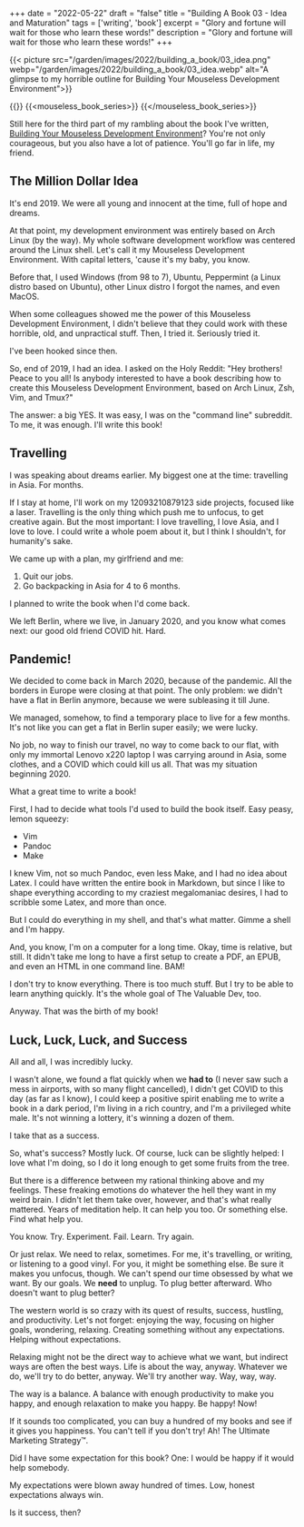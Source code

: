 +++
date = "2022-05-22"
draft = "false"
title = "Building A Book 03 - Idea and Maturation"
tags = ['writing', 'book']
excerpt = "Glory and fortune will wait for those who learn these words!"
description = "Glory and fortune will wait for those who learn these words!"
+++

{{< picture src="/garden/images/2022/building_a_book/03_idea.png" webp="/garden/images/2022/building_a_book/03_idea.webp" alt="A glimpse to my horrible outline for Building Your Mouseless Development Environment">}}

{{<series>}}
{{<mouseless_book_series>}}
{{</mouseless_book_series>}}

Still here for the third part of my rambling about the book I've written, [Building Your Mouseless Development Environment](https://themouseless.dev/)? You're not only courageous, but you also have a lot of patience. You'll go far in life, my friend.

## The Million Dollar Idea

It's end 2019. We were all young and innocent at the time, full of hope and dreams.

At that point, my development environment was entirely based on Arch Linux (by the way). My whole software development workflow was centered around the Linux shell. Let's call it my Mouseless Development Environment. With capital letters, 'cause it's my baby, you know.

Before that, I used Windows (from 98 to 7), Ubuntu, Peppermint (a Linux distro based on Ubuntu), other Linux distro I forgot the names, and even MacOS.

When some colleagues showed me the power of this Mouseless Development Environment, I didn't believe that they could work with these horrible, old, and unpractical stuff. Then, I tried it. Seriously tried it.

I've been hooked since then.

So, end of 2019, I had an idea. I asked on the Holy Reddit: "Hey brothers! Peace to you all! Is anybody interested to have a book describing how to create this Mouseless Development Environment, based on Arch Linux, Zsh, Vim, and Tmux?"

The answer: a big YES. It was easy, I was on the "command line" subreddit. To me, it was enough. I'll write this book!

## Travelling

I was speaking about dreams earlier. My biggest one at the time: travelling in Asia. For months.

If I stay at home, I'll work on my 12093210879123 side projects, focused like a laser. Travelling is the only thing which push me to unfocus, to get creative again. But the most important: I love travelling, I love Asia, and I love to love. I could write a whole poem about it, but I think I shouldn't, for humanity's sake.

We came up with a plan, my girlfriend and me:

1. Quit our jobs.
2. Go backpacking in Asia for 4 to 6 months.

I planned to write the book when I'd come back.

We left Berlin, where we live, in January 2020, and you know what comes next: our good old friend COVID hit. Hard.

## Pandemic!

We decided to come back in March 2020, because of the pandemic. All the borders in Europe were closing at that point. The only problem: we didn't have a flat in Berlin anymore, because we were subleasing it till June.

We managed, somehow, to find a temporary place to live for a few months. It's not like you can get a flat in Berlin super easily; we were lucky.

No job, no way to finish our travel, no way to come back to our flat, with only my immortal Lenovo x220 laptop I was carrying around in Asia, some clothes, and a COVID which could kill us all. That was my situation beginning 2020.

What a great time to write a book!

First, I had to decide what tools I'd used to build the book itself. Easy peasy, lemon squeezy:

* Vim
* Pandoc
* Make

I knew Vim, not so much Pandoc, even less Make, and I had no idea about Latex. I could have written the entire book in Markdown, but since I like to shape everything according to my craziest megalomaniac desires, I had to scribble some Latex, and more than once.

But I could do everything in my shell, and that's what matter. Gimme a shell and I'm happy.

And, you know, I'm on a computer for a long time. Okay, time is relative, but still. It didn't take me long to have a first setup to create a PDF, an EPUB, and even an HTML in one command line. BAM!

I don't try to know everything. There is too much stuff. But I try to be able to learn anything quickly. It's the whole goal of The Valuable Dev, too.

Anyway. That was the birth of my book!

## Luck, Luck, Luck, and Success

All and all, I was incredibly lucky.

I wasn't alone, we found a flat quickly when we **had to** (I never saw such a mess in airports, with so many flight cancelled), I didn't get COVID to this day (as far as I know), I could keep a positive spirit enabling me to write a book in a dark period, I'm living in a rich country, and I'm a privileged white male. It's not winning a lottery, it's winning a dozen of them.

I take that as a success.

So, what's success? Mostly luck. Of course, luck can be slightly helped: I love what I'm doing, so I do it long enough to get some fruits from the tree.

But there is a difference between my rational thinking above and my feelings. These freaking emotions do whatever the hell they want in my weird brain. I didn't let them take over, however, and that's what really mattered. Years of meditation help. It can help you too. Or something else. Find what help you.

You know. Try. Experiment. Fail. Learn. Try again.

Or just relax. We need to relax, sometimes. For me, it's travelling, or writing, or listening to a good vinyl. For you, it might be something else. Be sure it makes you unfocus, though. We can't spend our time obsessed by what we want. By our goals. We **need** to unplug. To plug better afterward. Who doesn't want to plug better?

The western world is so crazy with its quest of results, success, hustling, and productivity. Let's not forget: enjoying the way, focusing on higher goals, wondering, relaxing. Creating something without any expectations. Helping without expectations.

Relaxing might not be the direct way to achieve what we want, but indirect ways are often the best ways. Life is about the way, anyway. Whatever we do, we'll try to do better, anyway. We'll try another way. Way, way, way.

The way is a balance. A balance with enough productivity to make you happy, and enough relaxation to make you happy. Be happy! Now!

If it sounds too complicated, you can buy a hundred of my books and see if it gives you happiness. You can't tell if you don't try! Ah! The Ultimate Marketing Strategy™.

Did I have some expectation for this book? One: I would be happy if it would help somebody.

My expectations were blown away hundred of times. Low, honest expectations always win.

Is it success, then?
